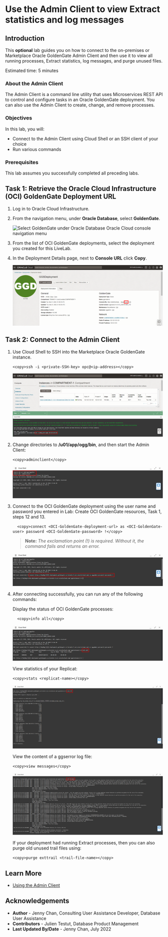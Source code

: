 # Use the Admin Client to view Extract statistics and log messages

## Introduction

This **optional** lab guides you on how to connect to the on-premises or Marketplace Oracle GoldenGate Admin Client and then use it to view all running processes, Extract statistics, log messages, and purge unused files.

Estimated time: 5 minutes

### About the Admin Client
The Admin Client is a command line utility that uses Microservices REST API to control and configure tasks in an Oracle GoldenGate deployment. You can also use the Admin Client to create, change, and remove processes.

### Objectives

In this lab, you will:
* Connect to the Admin Client using Cloud Shell or an SSH client of your choice
* Run various commands

### Prerequisites

This lab assumes you successfully completed all preceding labs.

## Task 1: Retrieve the Oracle Cloud Infrastructure (OCI) GoldenGate Deployment URL

1.  Log in to Oracle Cloud Infrastructure.

2.  From the navigation menu, under **Oracle Database**, select **GoldenGate**.

    ![Select GoldenGate under Oracle Database Oracle Cloud console navigation menu](https://oracle-livelabs.github.io/goldengate/ggs-common/create/images/database-goldengate.png " ")

3.  From the list of OCI GoldenGate deployments, select the deployment you created for this LiveLab.

4.  In the Deployment Details page, next to **Console URL** click **Copy**.

    ![Copy the console URL from the deployment details page](images/01-04-consoleurl.png " ")

## Task 2: Connect to the Admin Client

1.  Use Cloud Shell to SSH into the Marketplace Oracle GoldenGate instance.

    ```
    <copy>ssh -i <private-SSH-key> opc@<ip-address></copy>
    ```

    ![SSH command in Cloud Shell](images/02-01-sshkey.png " ")

2.  Change directories to **/u01/app/ogg/bin**, and then start the Admin Client:

    ```
    <copy>adminclient</copy>
    ```

    ![Enter command to run Admin Client](images/02-02-adminclient.png " ")

3.  Connect to the OCI GoldenGate deployment using the user name and password you entered in Lab: Create OCI GoldenGate resources, Task 1, steps 12 and 13.

    ```
      <copy>connect <OCI-GoldenGate-deployment-url> as <OCI-GoldenGate-user> password <OCI-GoldenGate-password> !</copy>
    ```
    > **Note:** *The exclamation point (!) is required. Without it, the command fails and returns an error.*

    ![Enter connect command into Cloud Shell as described in Step 3.](images/02-03-connect.png " ")

4.  After connecting successfully, you can run any of the following commands:

    Display the status of OCI GoldenGate processes:
    ```
      <copy>info all</copy>
    ```

    ![info all command displays status for OCI GoldenGate processes](images/02-04a-infoall.png " ")

    View statistics of your Replicat:
    ```
    <copy>stats <replicat-name></copy>
    ```

    ![stats command displays statistics of process](images/02-04b-stats.png " ")

    View the content of a ggserror log file:
    ```
    <copy>view messages</copy>
    ```

    ![view message command displays ggserror log file](images/02-04c-view.png " ")

    If your deployment had running Extract processes, then you can also purge old unused trail files using:
    ```
    <copy>purge exttrail <trail-file-name></copy>
    ```

## Learn More
* [Using the Admin Client](https://docs.oracle.com/en/middleware/goldengate/core/21.1/admin/getting-started-oracle-goldengate-process-interfaces.html#GUID-84B33389-0594-4449-BF1A-A496FB1EDB29)

## Acknowledgements
* **Author** - Jenny Chan, Consulting User Assistance Developer, Database User Assistance
* **Contributors** -  Julien Testut, Database Product Management
* **Last Updated By/Date** - Jenny Chan, July 2022
